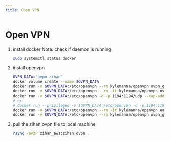 ```yaml
---
title: Open VPN
---
```

# Open VPN

1. install docker
   Note: check if daemon is running

   ```bash
   sudo systemctl status docker
   ```

2. install openvpn

   ```bash
   OVPN_DATA="ovpn-zihan"
   docker volume create --name $OVPN_DATA
   docker run -v $OVPN_DATA:/etc/openvpn --rm kylemanna/openvpn ovpn_genconfig -u udp://vpn.zihanng.shop
   docker run -v $OVPN_DATA:/etc/openvpn --rm -it kylemanna/openvpn ovpn_initpki
   docker run -v $OVPN_DATA:/etc/openvpn -d -p 1194:1194/udp --cap-add=NET_ADMIN kylemanna/openvpn
   # or
   # docker run --privileged -v $OVPN_DATA:/etc/openvpn -d -p 1194:1194/udp kylemanna/openvpn
   docker run -v $OVPN_DATA:/etc/openvpn --rm -it kylemanna/openvpn easyrsa build-client-full zihan nopass
   docker run -v $OVPN_DATA:/etc/openvpn --rm kylemanna/openvpn ovpn_getclient zihan > zihan.ovpn
   ```

3. pull the zihan.ovpn file to local machine

   ```bash
   rsync -avzP zihan_aws:zihan.ovpn .
   ```
